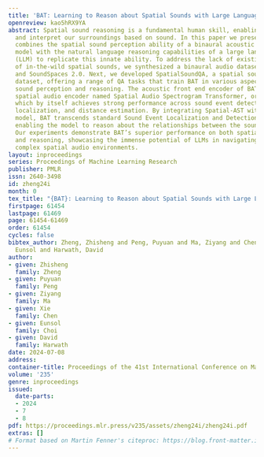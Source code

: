 ```yaml
---
title: 'BAT: Learning to Reason about Spatial Sounds with Large Language Models'
openreview: kao5hRX9YA
abstract: Spatial sound reasoning is a fundamental human skill, enabling us to navigate
  and interpret our surroundings based on sound. In this paper we present BAT, which
  combines the spatial sound perception ability of a binaural acoustic scene analysis
  model with the natural language reasoning capabilities of a large language model
  (LLM) to replicate this innate ability. To address the lack of existing datasets
  of in-the-wild spatial sounds, we synthesized a binaural audio dataset using AudioSet
  and SoundSpaces 2.0. Next, we developed SpatialSoundQA, a spatial sound-based question-answering
  dataset, offering a range of QA tasks that train BAT in various aspects of spatial
  sound perception and reasoning. The acoustic front end encoder of BAT is a novel
  spatial audio encoder named Spatial Audio Spectrogram Transformer, or Spatial-AST,
  which by itself achieves strong performance across sound event detection, spatial
  localization, and distance estimation. By integrating Spatial-AST with LLaMA-2 7B
  model, BAT transcends standard Sound Event Localization and Detection (SELD) tasks,
  enabling the model to reason about the relationships between the sounds in its environment.
  Our experiments demonstrate BAT’s superior performance on both spatial sound perception
  and reasoning, showcasing the immense potential of LLMs in navigating and interpreting
  complex spatial audio environments.
layout: inproceedings
series: Proceedings of Machine Learning Research
publisher: PMLR
issn: 2640-3498
id: zheng24i
month: 0
tex_title: "{BAT}: Learning to Reason about Spatial Sounds with Large Language Models"
firstpage: 61454
lastpage: 61469
page: 61454-61469
order: 61454
cycles: false
bibtex_author: Zheng, Zhisheng and Peng, Puyuan and Ma, Ziyang and Chen, Xie and Choi,
  Eunsol and Harwath, David
author:
- given: Zhisheng
  family: Zheng
- given: Puyuan
  family: Peng
- given: Ziyang
  family: Ma
- given: Xie
  family: Chen
- given: Eunsol
  family: Choi
- given: David
  family: Harwath
date: 2024-07-08
address:
container-title: Proceedings of the 41st International Conference on Machine Learning
volume: '235'
genre: inproceedings
issued:
  date-parts:
  - 2024
  - 7
  - 8
pdf: https://proceedings.mlr.press/v235/assets/zheng24i/zheng24i.pdf
extras: []
# Format based on Martin Fenner's citeproc: https://blog.front-matter.io/posts/citeproc-yaml-for-bibliographies/
---
```

